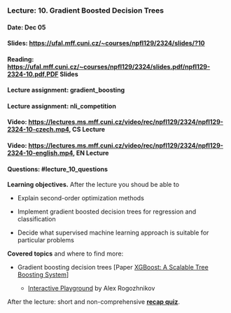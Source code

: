 ### Lecture: 10. Gradient Boosted Decision Trees
#### Date: Dec 05
#### Slides: https://ufal.mff.cuni.cz/~courses/npfl129/2324/slides/?10
#### Reading: https://ufal.mff.cuni.cz/~courses/npfl129/2324/slides.pdf/npfl129-2324-10.pdf,PDF Slides
#### Lecture assignment: gradient_boosting
#### Lecture assignment: nli_competition
#### Video: https://lectures.ms.mff.cuni.cz/video/rec/npfl129/2324/npfl129-2324-10-czech.mp4, CS Lecture
#### Video: https://lectures.ms.mff.cuni.cz/video/rec/npfl129/2324/npfl129-2324-10-english.mp4, EN Lecture
#### Questions: #lecture_10_questions

**Learning objectives.** After the lecture you shoud be able to

- Explain second-order optimization methods

- Implement gradient boosted decision trees for regression and classification

- Decide what supervised machine learning approach is suitable for particular
  problems

**Covered topics** and where to find more:

- Gradient boosting decision trees [Paper [XGBoost: A Scalable Tree Boosting System](https://arxiv.org/abs/1603.02754)]

  - [Interactive Playground](http://arogozhnikov.github.io/2016/07/05/gradient_boosting_playground.html) by Alex Rogozhnikov

After the lecture: short and non-comprehensive [**recap quiz**](http://quest.ms.mff.cuni.cz/class-quiz/quiz/ml_intro_lect10).
